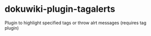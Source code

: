 # dokuwiki-plugin-tagalerts
Plugin to highlight specified tags or throw alrt messages (requires tag plugin)
